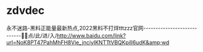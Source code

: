 # zdvdec
永不迷路-黑料正能量最新热点,2022黑料不打烊tttzzz官网----------------------------🐙🐙点/此/进/入/http://www.baidu.com/link?url=NoK8PT47PahMhFH8Vie_jnciyIKNTTtVBQKpill6udK&amp;wd
